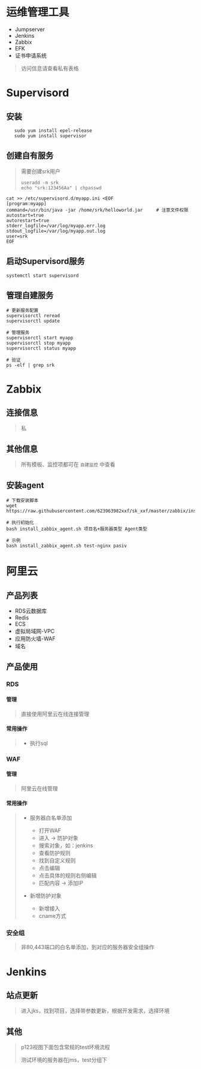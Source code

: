 # 运维管理工具

- Jumpserver
- Jenkins
- Zabbix
- EFK
- 证书申请系统

> 访问信息请查看私有表格

# Supervisord

## 安装

```shell
   sudo yum install epel-release
   sudo yum install supervisor
```

## 创建自有服务

> 需要创建srk用户
>
> ```shell
> useradd -m srk
> echo "srk:123456Aa" | chpasswd
> ```

```shell
cat >> /etc/supervisord.d/myapp.ini <EOF
[program:myapp]
command=/usr/bin/java -jar /home/srk/helloworld.jar		# 注意文件权限
autostart=true
autorestart=true
stderr_logfile=/var/log/myapp.err.log
stdout_logfile=/var/log/myapp.out.log
user=srk
EOF
```

## 启动Supervisord服务

`systemctl start supervisord`

## 管理自建服务

```shell
# 更新服务配置
supervisorctl reread
supervisorctl update

# 管理服务
supervisorctl start myapp
supervisorctl stop myapp
supervisorctl status myapp

# 验证
ps -elf | grep srk
```

# Zabbix

## 连接信息

> 私

## 其他信息

> 所有模板、监控项都可在 `自建监控` 中查看

## 安装agent

```shell
# 下载安装脚本
wget https://raw.githubusercontent.com/623963982xxf/sk_xxf/master/zabbix/install_zabbix_agent.sh

# 执行初始化
bash install_zabbix_agent.sh 项目名+服务器类型 Agent类型

# 示例
bash install_zabbix_agent.sh test-nginx pasiv
```

# 阿里云

## 产品列表

- RDS云数据库
- Redis
- ECS
- 虚拟局域网-VPC
- 应用防火墙-WAF
- 域名

## 产品使用

### RDS

#### 管理

> 直接使用阿里云在线连接管理

#### 常用操作

> - 执行sql

### WAF

#### 管理

> 阿里云在线管理

#### 常用操作

> - 服务器白名单添加
>   - 打开WAF
>   - 进入 -> 防护对象
>   - 搜索对象，如：jenkins
>   - 查看防护规则
>   - 找到自定义规则
>   - 点击编辑
>   - 点击具体的规则右侧编辑
>   - 匹配内容 -> 添加IP
>
> - 新增防护对象
>   - 新增接入
>   - cname方式

### 安全组

> 非80,443端口的白名单添加，到对应的服务器安全组操作

# Jenkins

## 站点更新

> 进入jks，找到项目，选择带参数更新，根据开发需求，选择环境

## 其他

> p123视图下面包含常规的test环境流程
>
> 测试环境的服务器在jms，test分组下
